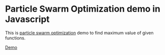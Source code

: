 # Particle Swarm Optimization demo in Javascript

This is [particle swarm optimization](https://en.wikipedia.org/wiki/Particle_swarm_optimization) demo to find maximum value of given functions.

[Demo](https://taneishi.github.io/pso)
